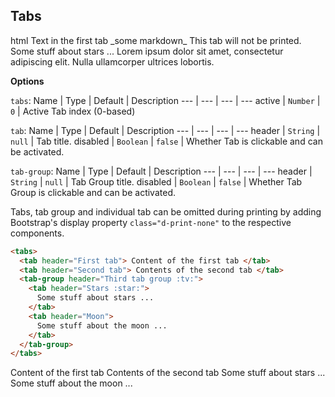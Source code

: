 ## Tabs

<include src="codeAndOutput.md" boilerplate >
<variable name="highlightStyle">html</variable>
<variable name="code">
<tabs>
  <tab header="First tab">
    Text in the first tab
    <markdown>_some markdown_</markdown>
  </tab>
  <tab header="Disabled second tab :x:" disabled>
  </tab>
  <tab header="Tab not printed" class="d-print-none">
    This tab will not be printed.
  </tab>
  <tab-group header="Third tab group :milky_way:">
    <tab header="Stars :star:">
      Some stuff about stars ...
    </tab>
    <tab header="Disabled Moon :new_moon:" disabled>
    </tab>
  </tab-group>
  <tab-group header="Disabled fourth tab group" disabled>
    <tab header="Hidden tab">
      Lorem ipsum dolor sit amet, consectetur adipiscing elit. Nulla ullamcorper ultrices lobortis.
    </tab>
  </tab-group>
</tabs>
</variable>
</include>

****Options****

`tabs`:
Name | Type | Default | Description
--- | --- | --- | ---
active | `Number` | `0` | Active Tab index (0-based)

`tab`:
Name | Type | Default | Description
--- | --- | --- | ---
header | `String` | `null` | Tab title.
disabled | `Boolean` | `false` | Whether Tab is clickable and can be activated.

`tab-group`:
Name | Type | Default | Description
--- | --- | --- | ---
header | `String` | `null` | Tab Group title.
disabled | `Boolean` | `false` | Whether Tab Group is clickable and can be activated.

<box type="info">

Tabs, tab group and individual tab can be omitted during printing by adding Bootstrap's display property `class="d-print-none"` to the respective components.
</box>

<div id="short" class="d-none">

```html
<tabs>
  <tab header="First tab"> Content of the first tab </tab>
  <tab header="Second tab"> Contents of the second tab </tab>
  <tab-group header="Third tab group :tv:">
    <tab header="Stars :star:">
      Some stuff about stars ... 
    </tab>
    <tab header="Moon">
      Some stuff about the moon ... 
    </tab>
  </tab-group>
</tabs>
```
</div>

<div id="examples" class="d-none">

<tabs>
  <tab header="First tab">
    Content of the first tab
  </tab>
  <tab header="Second tab">
    Contents of the second tab
  </tab>
  <tab-group header="Third tab group :tv:">
    <tab header="Stars :star:">
      Some stuff about stars ...
    </tab>
    <tab header="Moon">
      Some stuff about the moon ...
    </tab>
  </tab-group>
</tabs>
</div>
